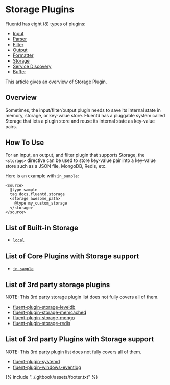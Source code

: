 # Storage Plugins

Fluentd has eight \(8\) types of plugins:

* [Input](../input/)
* [Parser](../parser/)
* [Filter](../filter/)
* [Output](../output/)
* [Formatter](../formatter/)
* [Storage](./)
* [Service Discovery](../service_discovery/)
* [Buffer](../buffer/)

This article gives an overview of Storage Plugin.

## Overview

Sometimes, the input/filter/output plugin needs to save its internal state in memory, storage, or key-value store. Fluentd has a pluggable system called Storage that lets a plugin store and reuse its internal state as key-value pairs.

## How To Use

For an input, an output, and filter plugin that supports Storage, the `<storage>` directive can be used to store key-value pair into a key-value store such as a JSON file, MongoDB, Redis, etc.

Here is an example with `in_sample`:

```text
<source>
  @type sample
  tag docs.fluentd.storage
  <storage awesome_path>
    @type my_custom_storage
  </storage>
</source>
```

## List of Built-in Storage

* [`local`](local.md)

## List of Core Plugins with Storage support

* [`in_sample`](../input/sample.md)

## List of 3rd party storage plugins

NOTE: This 3rd party storage plugin list does not fully covers all of them.

* [fluent-plugin-storage-leveldb](https://github.com/cosmo0920/fluent-plugin-storage-leveldb)
* [fluent-plugin-storage-memcached](https://github.com/cosmo0920/fluent-plugin-storage-memcached)
* [fluent-plugin-storage-mongo](https://github.com/cosmo0920/fluent-plugin-storage-mongo)
* [fluent-plugin-storage-redis](https://github.com/cosmo0920/fluent-plugin-storage-redis)

## List of 3rd party Plugins with Storage support

NOTE: This 3rd party plugin list does not fully covers all of them.

* [fluent-plugin-systemd](https://github.com/fluent-plugin-systemd/fluent-plugin-systemd)
* [fluent-plugin-windows-eventlog](https://github.com/fluent/fluent-plugin-windows-eventlog)

{% include "../.gitbook/assets/footer.txt" %}
